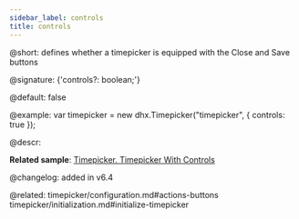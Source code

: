 ```yaml
---
sidebar_label: controls
title: controls
---          
```


@short: defines whether a timepicker is equipped with the Close and Save buttons

@signature: {'controls?: boolean;'}

@default: false

@example: 
var timepicker = new dhx.Timepicker("timepicker", {
	controls: true
});


@descr: 


**Related sample**: [Timepicker. Timepicker With Controls](https://snippet.dhtmlx.com/ybnqq5ej)

@changelog: added in v6.4

@related: timepicker/configuration.md#actions-buttons
timepicker/initialization.md#initialize-timepicker